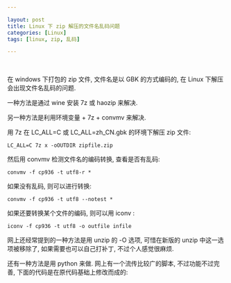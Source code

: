 ```yaml
---

layout: post
title: Linux 下 zip 解压的文件名乱码问题
categories: [Linux]
tags: [linux, zip, 乱码]

---
```


<br />

在 windows 下打包的 zip 文件, 文件名是以 GBK 的方式编码的, 在 Linux 下解压会出现文件名乱码的问题.

一种方法是通过 wine 安装 7z 或 haozip 来解决.

另一种方法是利用环境变量 + 7z + convmv 来解决.

用 7z 在 LC_ALL=C 或 LC_ALL=zh_CN.gbk 的环境下解压 zip 文件:

```
LC_ALL=C 7z x -oOUTDIR zipfile.zip
```

然后用 convmv 检测文件名的编码转换, 查看是否有乱码:

```
convmv -f cp936 -t utf8-r *
```

如果没有乱码, 则可以进行转换:

```
convmv -f cp936 -t utf8 --notest *
```

如果还要转换某个文件的编码, 则可以用 iconv :

```
iconv -f cp936 -t utf8 -o outfile infile
```

网上还经常提到的一种方法是用 unzip 的 -O 选项, 可惜在新版的 unzip 中这一选项被移除了, 如果需要也可以自己打补丁, 不过个人感觉很麻烦.

还有一种方法是用 python 来做. 网上有一个流传比较广的脚本, 不过功能不过完善, 下面的代码是在原代码基础上修改而成的:

<script src="https://gist.github.com/wangjiezhe/7841a350983a147b6d7e.js"></script>


<br />
